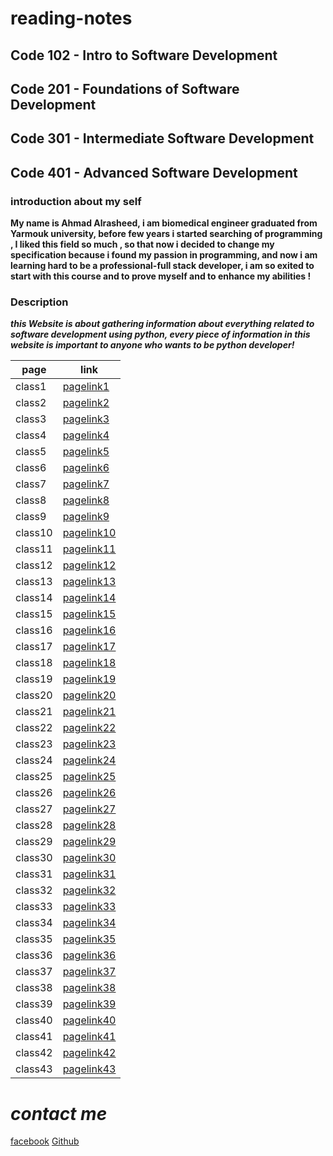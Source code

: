 # reading-notes

## Code 102 - Intro to Software Development
## Code 201 - Foundations of Software Development
## Code 301 - Intermediate Software Development
## Code 401 - Advanced Software Development

### introduction about my self
 **My name is Ahmad Alrasheed, i am biomedical engineer graduated from Yarmouk university, before few years i started searching of programming , I liked this field so much , so that now i decided to change my specification because i found my passion in programming, and now i am learning hard to be a professional-full stack developer, i am so exited to start with this course and to prove myself and to enhance my abilities !**

### Description
***this Website is about gathering information about everything related to software development using python, every piece of information in this website is important to anyone who wants to be python developer!***

| page        | link           |
| ----------- | -----------    |
| class1      | [pagelink1](read01.md)  |
| class2      | [pagelink2](read02.md)  |
| class3      | [pagelink3](read03.md)  |
| class4      | [pagelink4](read04.md)  |
| class5      | [pagelink5](read05.md)  |
| class6      | [pagelink6]()  |
| class7      | [pagelink7]()  |
| class8      | [pagelink8]()  |
| class9      | [pagelink9]()  |
| class10     | [pagelink10]() |
| class11     | [pagelink11]() |
| class12     | [pagelink12]() |
| class13     | [pagelink13]() |
| class14     | [pagelink14]() |
| class15     | [pagelink15]() |
| class16      | [pagelink16]()  |
| class17      | [pagelink17]()  |
| class18      | [pagelink18]()  |
| class19      | [pagelink19]()  |
| class20      | [pagelink20]()  |
| class21      | [pagelink21]()  |
| class22      | [pagelink22]()  |
| class23      | [pagelink23]()  |
| class24      | [pagelink24]()  |
| class25     | [pagelink25]() |
| class26     | [pagelink26]() |
| class27     | [pagelink27]() |
| class28     | [pagelink28]() |
| class29     | [pagelink29]() |
| class30     | [pagelink30]() |
| class31      | [pagelink31]()  |
| class32      | [pagelink32]()  |
| class33      | [pagelink33]()  |
| class34      | [pagelink34]()  |
| class35      | [pagelink35]()  |
| class36      | [pagelink36]()  |
| class37      | [pagelink37]()  |
| class38      | [pagelink38]()  |
| class39      | [pagelink39]()  |
| class40     | [pagelink40]() |
| class41     | [pagelink41]() |
| class42     | [pagelink42]() |
| class43     | [pagelink43]() |



# ***contact me***



[facebook](https://www.facebook.com)
[Github](https://github.com/ahmadalrasheed)

